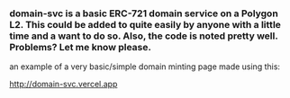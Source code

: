 ### domain-svc is a basic ERC-721 domain service on a Polygon L2.  This could be added to quite easily by anyone with a little time and a want to do so.  Also, the code is noted pretty well.  Problems?  Let me know please.  


an example of a very basic/simple domain minting page made using this:

http://domain-svc.vercel.app
